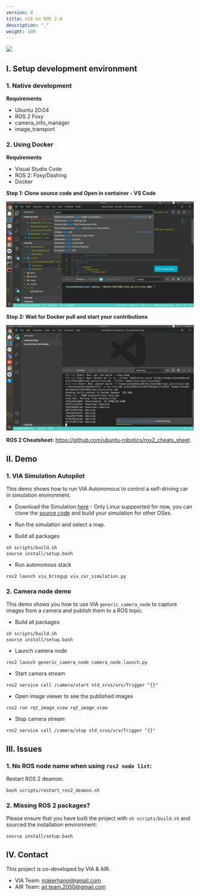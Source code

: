 ```yaml
---
version: 0
title: VIA on ROS 2.0
description: "."
weight: 100
---
```


[![](lane_following.gif)](https://youtu.be/d1vy-Sd1LJE)

## I. Setup development environment

### 1. Native development

**Requirements**

- Ubuntu 20.04
- ROS 2 Foxy
- camera_info_manager
- image_transport

### 2. Using Docker

**Requirements**

- Visual Studio Code
- ROS 2: Foxy/Dashing
- Docker

**Step 1: Clone source code and Open in container - VS Code**

![Open In Container](open_in_container.png)

**Step 2: Wait for Docker pull and start your contributions**

![](docker_pull_vscode.png)

**ROS 2 Cheatsheet:** <https://github.com/ubuntu-robotics/ros2_cheats_sheet>.

## II. Demo

### 1. VIA Simulation Autopilot

This demo shows how to run VIA Autonomous to control a self-driving car in simulation environment.

- Download the Simulation [here](https://github.com/makerhanoi/via-simulation-jeep/releases/tag/v0.2) - Only Linux suppported for now, you can clone the [source code](https://github.com/makerhanoi/via-simulation-jeep) and build your simulation for other OSes.

- Run the simulation and select a map.

- Build all packages

```
sh scripts/build.sh
source install/setup.bash
```

- Run autonomous stack

```
ros2 launch via_bringup via_car_simulation.py
```

### 2. Camera node demo

This demo shows you how to use VIA `generic_camera_node` to capture images from a camera and publish them to a ROS topic.

- Build all packages

```
sh scripts/build.sh
source install/setup.bash
```

- Launch camera node

```
ros2 launch generic_camera_node camera_node.launch.py
```

- Start camera stream

```
ros2 service call /camera/start std_srvs/srv/Trigger "{}"
```

- Open image viewer to see the published images

```
ros2 run rqt_image_view rqt_image_view
```

- Stop camera stream

```
ros2 service call /camera/stop std_srvs/srv/Trigger "{}"
```

## III. Issues

### 1. No ROS node name when using `ros2 node list`:

Restart ROS 2 deamon:

```
bash scripts/restart_ros2_deamon.sh
```

### 2. Missing ROS 2 packages?

Please ensure that you have built the project with `sh scripts/build.sh` and sourced the installation environment:

```
source install/setup.bash
```
## IV. Contact

This project is co-developed by VIA & AIR.
+ VIA Team: makerhanoi@gmail.com
+ AIR Team: air.team.2050@gmail.com
